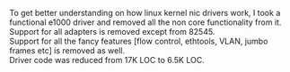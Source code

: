 To get better understanding on how linux kernel nic drivers work, I took a functional e1000 driver and removed all the non core functionality from it.\
Support for all adapters is removed except from 82545.\
Support for all the fancy features [flow control, ethtools, VLAN, jumbo frames etc] is removed as well.\
Driver code was reduced from 17K LOC to 6.5K LOC.
